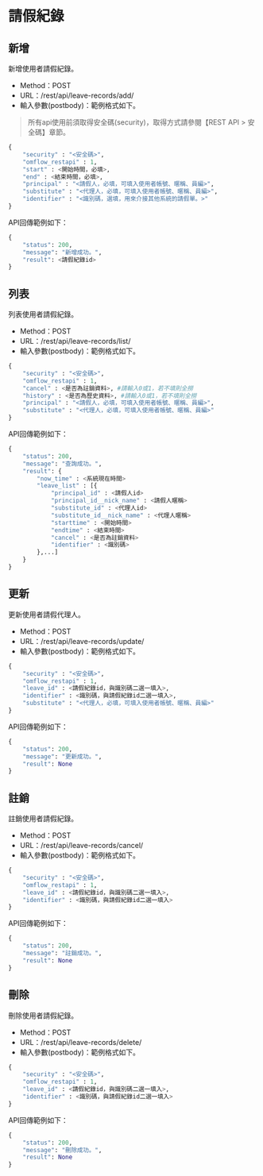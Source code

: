 # 請假紀錄

## 新增

新增使用者請假紀錄。

* Method：POST
* URL：/rest/api/leave-records/add/
* 輸入參數(postbody)：範例格式如下。

> 所有api使用前須取得安全碼(security)，取得方式請參閱【REST API > 安全碼】章節。

```python
{
	"security" : "<安全碼>",
	"omflow_restapi" : 1,
	"start" : <開始時間，必填>,
	"end" : <結束時間，必填>,
	"principal" : "<請假人，必填，可填入使用者帳號、暱稱、員編>",
	"substitute" : "<代理人，必填，可填入使用者帳號、暱稱、員編>",
	"identifier" : "<識別碼，選填，用來介接其他系統的請假單。>"
}
```

API回傳範例如下：

```python
{
    "status": 200,
    "message": "新增成功。",
    "result": <請假紀錄id>
}
```

## 列表

列表使用者請假紀錄。

* Method：POST
* URL：/rest/api/leave-records/list/
* 輸入參數(postbody)：範例格式如下。

```python
{
	"security" : "<安全碼>",
	"omflow_restapi" : 1,
	"cancel" : <是否為註銷資料>, #請輸入0或1，若不填則全撈
	"history" : <是否為歷史資料>, #請輸入0或1，若不填則全撈
	"principal" : "<請假人，必填，可填入使用者帳號、暱稱、員編>",
	"substitute" : "<代理人，必填，可填入使用者帳號、暱稱、員編>"
}
```

API回傳範例如下：

```python
{
    "status": 200,
    "message": "查詢成功。",
    "result": {
        "now_time" : <系統現在時間>
        "leave_list" : [{
            "principal_id" : <請假人id>
            "principal_id__nick_name" : <請假人暱稱>
            "substitute_id" : <代理人id>
            "substitute_id__nick_name" : <代理人暱稱>
            "starttime" : <開始時間>
            "endtime" : <結束時間>
            "cancel" : <是否為註銷資料>
            "identifier" : <識別碼>
        },...]
    }
}
```

## 更新

更新使用者請假代理人。

* Method：POST
* URL：/rest/api/leave-records/update/
* 輸入參數(postbody)：範例格式如下。

```python
{
	"security" : "<安全碼>",
	"omflow_restapi" : 1,
	"leave_id" : <請假紀錄id，與識別碼二選一填入>,
	"identifier" : <識別碼，與請假紀錄id二選一填入>,
	"substitute" : "<代理人，必填，可填入使用者帳號、暱稱、員編>"
}
```

API回傳範例如下：

```python
{
    "status": 200,
    "message": "更新成功。",
    "result": None
}
```

## 註銷

註銷使用者請假紀錄。

* Method：POST
* URL：/rest/api/leave-records/cancel/
* 輸入參數(postbody)：範例格式如下。

```python
{
	"security" : "<安全碼>",
	"omflow_restapi" : 1,
	"leave_id" : <請假紀錄id，與識別碼二選一填入>,
	"identifier" : <識別碼，與請假紀錄id二選一填入>
}
```

API回傳範例如下：

```python
{
    "status": 200,
    "message": "註銷成功。",
    "result": None
}
```

## 刪除

刪除使用者請假紀錄。

* Method：POST
* URL：/rest/api/leave-records/delete/
* 輸入參數(postbody)：範例格式如下。

```python
{
	"security" : "<安全碼>",
	"omflow_restapi" : 1,
	"leave_id" : <請假紀錄id，與識別碼二選一填入>,
	"identifier" : <識別碼，與請假紀錄id二選一填入>
}
```

API回傳範例如下：

```python
{
    "status": 200,
    "message": "刪除成功。",
    "result": None
}
```
